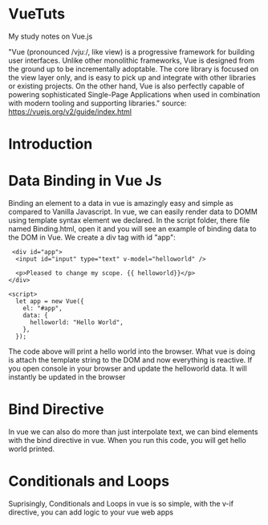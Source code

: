 # VueTuts

My study notes on Vue.js

"Vue (pronounced /vjuː/, like view) is a progressive framework for building user interfaces. Unlike other monolithic frameworks, Vue is designed from the ground up to be incrementally adoptable. The core library is focused on the view layer only, and is easy to pick up and integrate with other libraries or existing projects. On the other hand, Vue is also perfectly capable of powering sophisticated Single-Page Applications when used in combination with modern tooling and supporting libraries." source: https://vuejs.org/v2/guide/index.html

# Introduction

# Data Binding in Vue Js

Binding an element to a data in vue is amazingly easy and simple as compared to Vanilla Javascript. In vue, we can easily render data to DOMM using template syntax element we declared. In the script folder, there file named Binding.html, open it and you will see an example of binding data to the DOM in Vue. We create a div tag with id "app":

<!DOCTYPE html>
<html lang="en">
  <head>
    <meta charset="UTF-8" />
    <meta name="viewport" content="width=device-width, initial-scale=1.0" />
  </head>

  <body>

     <div id="app">
      <input id="input" type="text" v-model="helloworld" />

      <p>Pleased to change my scope. {{ helloworld}}</p>
    </div>

    <script>
      let app = new Vue({
        el: "#app",
        data: {
          helloworld: "Hello World",
        },
      });

  </body>
</html>

The code above will print a hello world into the browser. What vue is doing is attach the template string to the DOM and now everything is reactive. If you open console in your browser and update the helloworld data. It will instantly be updated in the browser

# Bind Directive

In vue we can also do more than just interpolate text, we can bind elements with the bind directive in vue. When you run this code, you will get hello world printed.

# Conditionals and Loops

Suprisingly, Conditionals and Loops in vue is so simple, with the v-if directive, you can add logic to your vue web apps
